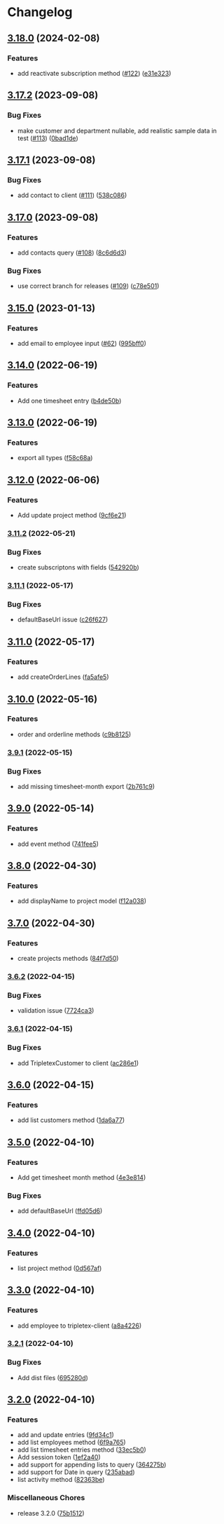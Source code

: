 # Changelog

## [3.18.0](https://github.com/bjerkio/tripletexjs/compare/v3.17.2...v3.18.0) (2024-02-08)


### Features

* add reactivate subscription method ([#122](https://github.com/bjerkio/tripletexjs/issues/122)) ([e31e323](https://github.com/bjerkio/tripletexjs/commit/e31e3238fc6b1b7347072369b7aa947d0605611b))

## [3.17.2](https://github.com/bjerkio/tripletexjs/compare/v3.17.1...v3.17.2) (2023-09-08)


### Bug Fixes

* make customer and department nullable, add realistic sample data in test ([#113](https://github.com/bjerkio/tripletexjs/issues/113)) ([0bad1de](https://github.com/bjerkio/tripletexjs/commit/0bad1de771e6cb67c284c7dc13f763b5724fa2c4))

## [3.17.1](https://github.com/bjerkio/tripletexjs/compare/v3.17.0...v3.17.1) (2023-09-08)


### Bug Fixes

* add contact to client ([#111](https://github.com/bjerkio/tripletexjs/issues/111)) ([538c086](https://github.com/bjerkio/tripletexjs/commit/538c086a2d96b268b757dda1eaa62511232da1fa))

## [3.17.0](https://github.com/bjerkio/tripletexjs/compare/v3.16.0...v3.17.0) (2023-09-08)


### Features

* add contacts query ([#108](https://github.com/bjerkio/tripletexjs/issues/108)) ([8c6d6d3](https://github.com/bjerkio/tripletexjs/commit/8c6d6d3de4943aa2db36c1c1c68aa42195ad8a05))


### Bug Fixes

* use correct branch for releases ([#109](https://github.com/bjerkio/tripletexjs/issues/109)) ([c78e501](https://github.com/bjerkio/tripletexjs/commit/c78e5016434a5fd2a82f7c7fd7a91f790dda92e4))

## [3.15.0](https://github.com/bjerkio/tripletexjs/compare/v3.14.0...v3.15.0) (2023-01-13)


### Features

* add email to employee input ([#62](https://github.com/bjerkio/tripletexjs/issues/62)) ([995bff0](https://github.com/bjerkio/tripletexjs/commit/995bff00ea1d7ed396aaf6b69ad43ccb3a4cc30c))

## [3.14.0](https://github.com/bjerkio/tripletexjs/compare/v3.13.0...v3.14.0) (2022-06-19)


### Features

* Add one timesheet entry ([b4de50b](https://github.com/bjerkio/tripletexjs/commit/b4de50b39a2b718d5135e042e6ba32be6effaa14))

## [3.13.0](https://github.com/bjerkio/tripletexjs/compare/v3.12.0...v3.13.0) (2022-06-19)


### Features

* export all types ([f58c68a](https://github.com/bjerkio/tripletexjs/commit/f58c68a53e2b9e10fc99349cde39cfdd770878b8))

## [3.12.0](https://github.com/bjerkio/tripletexjs/compare/v3.11.2...v3.12.0) (2022-06-06)


### Features

* Add update project method ([9cf6e21](https://github.com/bjerkio/tripletexjs/commit/9cf6e21b8fb7b5a595d4fe239a31fad0fca6c3df))

### [3.11.2](https://github.com/bjerkio/tripletexjs/compare/v3.11.1...v3.11.2) (2022-05-21)


### Bug Fixes

* create subscriptons with fields ([542920b](https://github.com/bjerkio/tripletexjs/commit/542920b50fa27b461f4b398af8fd1a54d023f8b0))

### [3.11.1](https://github.com/bjerkio/tripletexjs/compare/v3.11.0...v3.11.1) (2022-05-17)


### Bug Fixes

* defaultBaseUrl issue ([c26f627](https://github.com/bjerkio/tripletexjs/commit/c26f6277472016c6a7129fd93a3574640a23c58a))

## [3.11.0](https://github.com/bjerkio/tripletexjs/compare/v3.10.0...v3.11.0) (2022-05-17)


### Features

* add createOrderLines ([fa5afe5](https://github.com/bjerkio/tripletexjs/commit/fa5afe5ebf592c79503d9a347aa16dd9ebbcb6a8))

## [3.10.0](https://github.com/bjerkio/tripletexjs/compare/v3.9.1...v3.10.0) (2022-05-16)


### Features

* order and orderline methods ([c9b8125](https://github.com/bjerkio/tripletexjs/commit/c9b812546c2d591a7ffba2f56ca525c3cf789903))

### [3.9.1](https://github.com/bjerkio/tripletexjs/compare/v3.9.0...v3.9.1) (2022-05-15)


### Bug Fixes

* add missing timesheet-month export ([2b761c9](https://github.com/bjerkio/tripletexjs/commit/2b761c919332bcdb0d948908a4b22c6d72e8be4d))

## [3.9.0](https://github.com/bjerkio/tripletexjs/compare/v3.8.0...v3.9.0) (2022-05-14)


### Features

* add event method ([741fee5](https://github.com/bjerkio/tripletexjs/commit/741fee55f6dd3e42cb53c277d205b33d122ac943))

## [3.8.0](https://github.com/bjerkio/tripletexjs/compare/v3.7.0...v3.8.0) (2022-04-30)


### Features

* add displayName to project model ([f12a038](https://github.com/bjerkio/tripletexjs/commit/f12a038a1c96901bd02a11d7906784586e207c55))

## [3.7.0](https://github.com/bjerkio/tripletexjs/compare/v3.6.2...v3.7.0) (2022-04-30)


### Features

* create projects methods ([84f7d50](https://github.com/bjerkio/tripletexjs/commit/84f7d505caafd565c220be0b588a8ff79cad39da))

### [3.6.2](https://github.com/bjerkio/tripletexjs/compare/v3.6.1...v3.6.2) (2022-04-15)


### Bug Fixes

* validation issue ([7724ca3](https://github.com/bjerkio/tripletexjs/commit/7724ca3269d46436bf0b8681eeb41868bbf029f7))

### [3.6.1](https://github.com/bjerkio/tripletexjs/compare/v3.6.0...v3.6.1) (2022-04-15)


### Bug Fixes

* add TripletexCustomer to client ([ac286e1](https://github.com/bjerkio/tripletexjs/commit/ac286e10a39f04e2b659aef51ca1ab652147fda7))

## [3.6.0](https://github.com/bjerkio/tripletexjs/compare/v3.5.0...v3.6.0) (2022-04-15)


### Features

* add list customers method ([1da6a77](https://github.com/bjerkio/tripletexjs/commit/1da6a775f2b0fabcbe8acd27e76d21b09debd9b4))

## [3.5.0](https://github.com/bjerkio/tripletexjs/compare/v3.4.0...v3.5.0) (2022-04-10)


### Features

* Add get timesheet month method ([4e3e814](https://github.com/bjerkio/tripletexjs/commit/4e3e8148c7e3fe64b3a42205bb9457bc33e7db39))


### Bug Fixes

* add defaultBaseUrl ([ffd05d6](https://github.com/bjerkio/tripletexjs/commit/ffd05d6b33deacc9f451bd5e1f5acf27b3ec57b1))

## [3.4.0](https://github.com/bjerkio/tripletexjs/compare/v3.3.0...v3.4.0) (2022-04-10)


### Features

* list project method ([0d567af](https://github.com/bjerkio/tripletexjs/commit/0d567af4eccd45fa05b36a645f16819a43ac1b22))

## [3.3.0](https://github.com/bjerkio/tripletexjs/compare/v3.2.1...v3.3.0) (2022-04-10)


### Features

* add employee to tripletex-client ([a8a4226](https://github.com/bjerkio/tripletexjs/commit/a8a4226957cc73fb33e209ce52219506e11beede))

### [3.2.1](https://github.com/bjerkio/tripletexjs/compare/v3.2.0...v3.2.1) (2022-04-10)


### Bug Fixes

* Add dist files ([695280d](https://github.com/bjerkio/tripletexjs/commit/695280d5928928edc2513c0854fdda9deb21989a))

## [3.2.0](https://github.com/bjerkio/tripletexjs/compare/v2.35.9...v3.2.0) (2022-04-10)


### Features

* add and update entries ([9fd34c1](https://github.com/bjerkio/tripletexjs/commit/9fd34c1db490aeba5fd026eee4d90be352ed8150))
* add list employees method ([6f9a765](https://github.com/bjerkio/tripletexjs/commit/6f9a765ded98a41cfbdf362693b5002b0bb299d4))
* add list timesheet entries method ([33ec5b0](https://github.com/bjerkio/tripletexjs/commit/33ec5b07eb01e3cca8c453940398abe4443cf7a3))
* Add session token ([1ef2a40](https://github.com/bjerkio/tripletexjs/commit/1ef2a406c9ed74ade50a50c58c476888b36d9ccc))
* add support for appending lists to query ([364275b](https://github.com/bjerkio/tripletexjs/commit/364275b9783bb4c103040d2581637ad7fb55b27c))
* add support for Date in query ([235abad](https://github.com/bjerkio/tripletexjs/commit/235abadc24dc2dc1ae3c0ac6f47136dd2c02e0eb))
* list activity method ([82363be](https://github.com/bjerkio/tripletexjs/commit/82363be4cbc4c96e9db7716ede80098f0f286243))


### Miscellaneous Chores

* release 3.2.0 ([75b1512](https://github.com/bjerkio/tripletexjs/commit/75b1512374187d9a4114c3e451add5c1d558602a))
